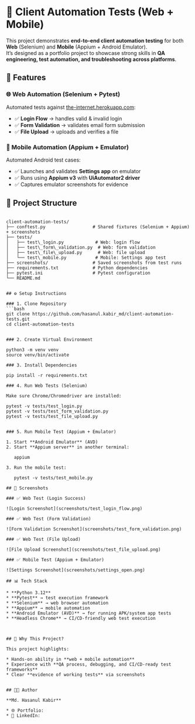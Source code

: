 # 🧪 Client Automation Tests (Web + Mobile)

This project demonstrates **end-to-end client automation testing** for both **Web** (Selenium) and **Mobile** (Appium + Android Emulator).  
It’s designed as a portfolio project to showcase strong skills in **QA engineering, test automation, and troubleshooting across platforms**.


## 🚀 Features

### 🌐 Web Automation (Selenium + Pytest)
Automated tests against [the-internet.herokuapp.com](https://the-internet.herokuapp.com):
- ✅ **Login Flow** → handles valid & invalid login  
- ✅ **Form Validation** → validates email form submission  
- ✅ **File Upload** → uploads and verifies a file  

### 📱 Mobile Automation (Appium + Emulator)
Automated Android test cases:
- ✅ Launches and validates **Settings app** on emulator  
- ✅ Runs using **Appium v3** with **UiAutomator2 driver**  
- ✅ Captures emulator screenshots for evidence  


## 📂 Project Structure
```

client-automation-tests/
├── conftest.py                  # Shared fixtures (Selenium + Appium) + screenshots
├── tests/
│   ├── test\_login.py            # Web: login flow
│   ├── test\_form\_validation.py  # Web: form validation
│   ├── test\_file\_upload.py      # Web: file upload
│   └── test\_mobile.py           # Mobile: Settings app test
├── screenshots/                 # Saved screenshots from test runs
├── requirements.txt             # Python dependencies
├── pytest.ini                   # Pytest configuration
└── README.md


## ⚙️ Setup Instructions

### 1. Clone Repository
```bash
git clone https://github.com/hasanul.kabir_md/client-automation-tests.git
cd client-automation-tests


### 2. Create Virtual Environment

python3 -m venv venv
source venv/bin/activate

### 3. Install Dependencies

pip install -r requirements.txt

### 4. Run Web Tests (Selenium)

Make sure Chrome/Chromedriver are installed:

pytest -v tests/test_login.py
pytest -v tests/test_form_validation.py
pytest -v tests/test_file_upload.py


### 5. Run Mobile Test (Appium + Emulator)

1. Start **Android Emulator** (AVD)
2. Start **Appium server** in another terminal:

   appium

3. Run the mobile test:

   pytest -v tests/test_mobile.py

## 📸 Screenshots

### ✅ Web Test (Login Success)

![Login Screenshot](screenshots/test_login_flow.png)

### ✅ Web Test (Form Validation)

![Form Validation Screenshot](screenshots/test_form_validation.png)

### ✅ Web Test (File Upload)

![File Upload Screenshot](screenshots/test_file_upload.png)

### ✅ Mobile Test (Appium + Emulator)

![Settings Screenshot](screenshots/settings_open.png)

## 📊 Tech Stack

* **Python 3.12**
* **Pytest** → test execution framework
* **Selenium** → web browser automation
* **Appium** → mobile automation
* **Android Emulator (AVD)** → for running APK/system app tests
* **Headless Chrome** → CI/CD-friendly web test execution



## 🎯 Why This Project?

This project highlights:

* Hands-on ability in **web + mobile automation**
* Experience with **QA process, debugging, and CI/CD-ready test frameworks**
* Clear **evidence of working tests** via screenshots


## 👨‍💻 Author

**Md. Hasanul Kabir**

* 🌐 Portfolio:
* 💼 LinkedIn: 
